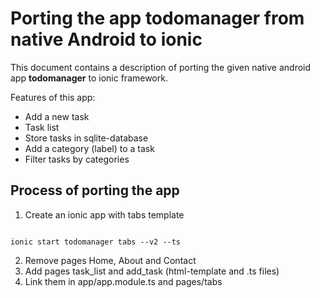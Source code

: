 # Porting the app __todomanager__ from native Android to ionic

This document contains a description of porting the given native android app __todomanager__ to ionic framework.

Features of this app:
* Add a new task
* Task list
* Store tasks in sqlite-database
* Add a category (label) to a task
* Filter tasks by categories

## Process of porting the app
1. Create an ionic app with tabs template
<code>
ionic start todomanager tabs --v2 --ts
</code>

2. Remove pages Home, About and Contact
3. Add pages task_list and add_task (html-template and .ts files)
4. Link them in app/app.module.ts and pages/tabs
